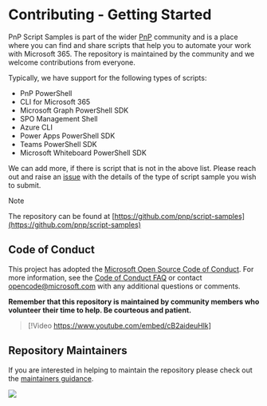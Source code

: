 # Contributing - Getting Started

PnP Script Samples is part of the wider [PnP](https://pnp.github.io/) community and is a place where you can find and share scripts that help you to automate your work with Microsoft 365. The repository is maintained by the community and we welcome contributions from everyone.

Typically, we have support for the following types of scripts:

* PnP PowerShell
* CLI for Microsoft 365
* Microsoft Graph PowerShell SDK
* SPO Management Shell
* Azure CLI
* Power Apps PowerShell SDK
* Teams PowerShell SDK
* Microsoft Whiteboard PowerShell SDK

We can add more, if there is script that is not in the above list. Please reach out and raise an [issue](https://github.com/pnp/script-samples/issues) with the details of the type of script sample you wish to submit.

> [!NOTE]
> The repository can be found at [https://github.com/pnp/script-samples](https://github.com/pnp/script-samples)

## Code of Conduct

This project has adopted the [Microsoft Open Source Code of Conduct](https://opensource.microsoft.com/codeofconduct/).
For more information, see the [Code of Conduct FAQ](https://opensource.microsoft.com/codeofconduct/faq/) or contact [opencode@microsoft.com](mailto:opencode@microsoft.com) with any additional questions or comments.

**Remember that this repository is maintained by community members who volunteer their time to help. Be courteous and patient.**


> [!Video https://www.youtube.com/embed/cB2aideuHlk]


## Repository Maintainers

If you are interested in helping to maintain the repository please check out the [maintainers guidance](maintainers-guidance.md).


<img src="https://pnptelemetry.azurewebsites.net/script-samples/contributing" aria-hidden="true" />